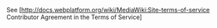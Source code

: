 See [http://docs.webplatform.org/wiki/MediaWiki:Site-terms-of-service Contributor Agreement in the Terms of Service]